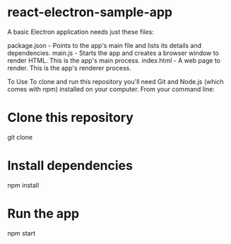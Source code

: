 # react-electron-sample-app
A basic Electron application needs just these files:

package.json - Points to the app's main file and lists its details and dependencies.
main.js - Starts the app and creates a browser window to render HTML. This is the app's main process.
index.html - A web page to render. This is the app's renderer process.

To Use
To clone and run this repository you'll need Git and Node.js (which comes with npm) installed on your computer. From your command line:

# Clone this repository
git clone 
# Install dependencies
npm install
# Run the app
npm start
